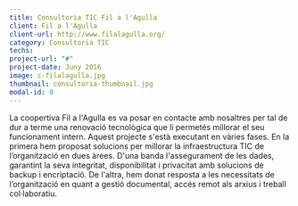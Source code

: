 ```yaml
---
title: Consultoria TIC Fil a l'Agulla
client: Fil a l'Agulla
client-url: http://www.filalagulla.org/
category: Consultoria TIC
techs:
project-url: "#"
project-date: Juny 2016
image: c-filalagulla.jpg
thumbnail: consultoria-thumbnail.jpg
modal-id: 9
---
```

La coopertiva Fil a l'Agulla es va posar en contacte amb nosaltres per tal de dur a terme una renovació tecnològica que li permetés millorar el seu funcionament intern. Aquest projecte s'està executant en vàries fases. En la primera hem proposat solucions per millorar la infraestructura TIC de l’organització en dues àrees. D'una banda l'assegurament de les dades, garantint la seva integritat, disponibilitat i privacitat amb solucions de backup i encriptació. De l'altra, hem donat resposta a les necessitats de l’organització en quant a gestió documental, accés remot als arxius i treball col·laboratiu.
